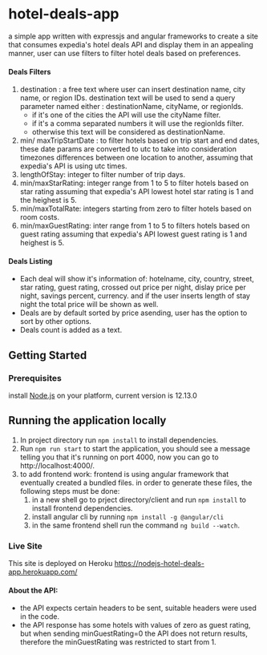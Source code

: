 # hotel-deals-app
a simple app written with expressjs and angular frameworks to create a site that consumes expedia's hotel deals API and display them in an appealing manner, user can use filters to filter hotel deals based on preferences.
#### Deals Filters
1. destination : a free text where user can insert destination name, city name, or region IDs.
destination text will be used to send a query parameter named either : destinationName, cityName, or regionIds.
   * if it's one of the cities the API will use the cityName filter. 
   * if it's a comma separated numbers it will use the regionIds filter.
   * otherwise this text will be considered as destinationName.
2.  min/ maxTripStartDate : 
to filter hotels based on trip start and end dates, these date params are converted to utc to take into consideration timezones differences between one location to another, assuming that expedia's API is using utc times.
3. lengthOfStay: integer to filter number of trip days.
4.  min/maxStarRating: integer range from 1 to 5 to filter hotels based on star rating assuming that expedia's API lowest hotel star rating is 1 and the heighest is 5.
5.  min/maxTotalRate: integers starting from zero to filter hotels based on room costs.
6. min/maxGuestRating: inter range from 1 to 5 to filters hotels based on guest rating assuming that expedia's API lowest guest rating is 1 and heighest is 5.
#### Deals Listing
* Each deal will show it's information of: hotelname, city, country, street, star rating, guest rating, crossed out price per night, dislay price per night, savings percent, currency. and if the user inserts length of stay night the total price will be shown as well. 
* Deals are by default sorted by price asending, user has the option to sort by other options. 
* Deals count is added as a text.


## Getting Started
### Prerequisites
install [Node.js](https://nodejs.org/en/download/) on your platform, current version is 12.13.0
## Running the application locally
1. In project directory run `npm install` to install dependencies.
2. Run `npm run start` to start the application, you should see a message telling you that it's running on port 4000, now you can go to http://localhost:4000/.
3. to add frontend work: 
frontend is using angular framework that eventually created a bundled files. in order to generate these files, the following steps must be done:
   1. in a new shell go to prject directory/client and run `npm install` to install frontend dependencies.
   2. install angular cli by running `npm install -g @angular/cli`
   3. in the same frontend shell run the command `ng build --watch`.

### Live Site
This site is deployed on Heroku
https://nodejs-hotel-deals-app.herokuapp.com/

#### About the API: 
- the API expects certain headers to be sent, suitable headers were used in the code.
- the API response has some hotels with values of zero as guest rating, but when sending minGuestRating=0 the API does not return results, therefore the minGuestRating was restricted to start from 1. 


